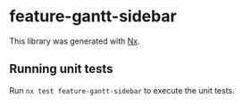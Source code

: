 # feature-gantt-sidebar

This library was generated with [Nx](https://nx.dev).

## Running unit tests

Run `nx test feature-gantt-sidebar` to execute the unit tests.
